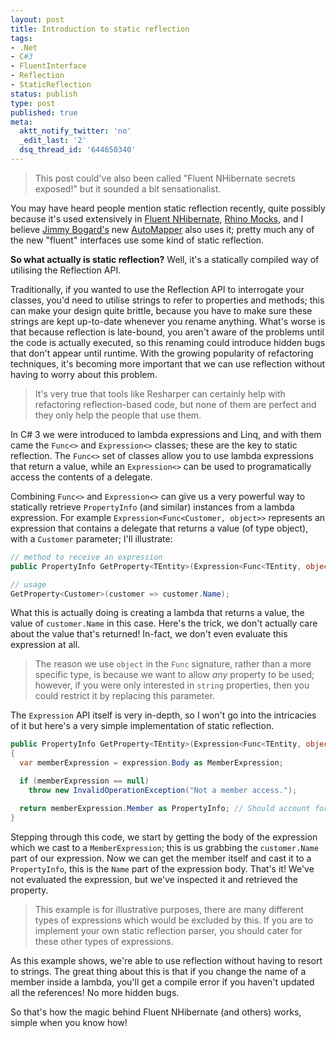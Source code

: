 ```yaml
---
layout: post
title: Introduction to static reflection
tags:
- .Net
- C#3
- FluentInterface
- Reflection
- StaticReflection
status: publish
type: post
published: true
meta:
  aktt_notify_twitter: 'no'
  _edit_last: '2'
  dsq_thread_id: '644650340'
---
```

> This post could've also been called "Fluent NHibernate secrets exposed!" but it sounded a bit sensationalist.

You may have heard people mention static reflection recently, quite possibly because it's used extensively in [Fluent NHibernate](http://www.fluentnhibernate.org), [Rhino Mocks](http://ayende.com/projects/rhino-mocks.aspx), and I believe [Jimmy Bogard's](http://www.lostechies.com/blogs/jimmy_bogard/) new [AutoMapper](http://www.codeplex.com/AutoMapper) also uses it; pretty much any of the new "fluent" interfaces use some kind of static reflection.

<strong>So what actually is static reflection?</strong> Well, it's a statically compiled way of utilising the Reflection API.

<!-- more -->

Traditionally, if you wanted to use the Reflection API to interrogate your classes, you'd need to utilise strings to refer to properties and methods; this can make your design quite brittle, because you have to make sure these strings are kept up-to-date whenever you rename anything. What's worse is that because reflection is late-bound, you aren't aware of the problems until the code is actually executed, so this renaming could introduce hidden bugs that don't appear until runtime. With the growing popularity of refactoring techniques, it's becoming more important that we can use reflection without having to worry about this problem.

> It's very true that tools like Resharper can certainly help with refactoring reflection-based code, but none of them are perfect and they only help the people that use them.

In C# 3 we were introduced to lambda expressions and Linq, and with them came the `Func<>` and `Expression<>` classes; these are the key to static reflection. The `Func<>` set of classes allow you to use lambda expressions that return a value, while an `Expression<>` can be used to programatically access the contents of a delegate.

Combining `Func<>` and `Expression<>` can give us a very powerful way to statically retrieve `PropertyInfo` (and similar) instances from a lambda expression. For example `Expression<Func<Customer, object>>` represents an expression that contains a delegate that returns a value (of type object), with a `Customer` parameter; I'll illustrate:

``` csharp
// method to receive an expression
public PropertyInfo GetProperty<TEntity>(Expression<Func<TEntity, object>> expression)

// usage
GetProperty<Customer>(customer => customer.Name);
```

What this is actually doing is creating a lambda that returns a value, the value of `customer.Name` in this case. Here's the trick, we don't actually care about the value that's returned! In-fact, we don't even evaluate this expression at all.

> The reason we use `object` in the `Func` signature, rather than a more specific type, is because we want to allow <em>any</em> property to be used; however, if you were only interested in `string` properties, then you could restrict it by replacing this parameter.

The `Expression` API itself is very in-depth, so I won't go into the intricacies of it but here's a very simple implementation of static reflection.

``` csharp
public PropertyInfo GetProperty<TEntity>(Expression<Func<TEntity, object>> expression)
{
  var memberExpression = expression.Body as MemberExpression;

  if (memberExpression == null)
    throw new InvalidOperationException("Not a member access.");

  return memberExpression.Member as PropertyInfo; // Should account for FieldInfo too
}
```

Stepping through this code, we start by getting the body of the expression which we cast to a `MemberExpression`; this is us grabbing the `customer.Name` part of our expression. Now we can get the member itself and cast it to a `PropertyInfo`, this is the `Name` part of the expression body. That's it! We've not evaluated the expression, but we've inspected it and retrieved the property.

> This example is for illustrative purposes, there are many different types of expressions which would be excluded by this. If you are to implement your own static reflection parser, you should cater for these other types of expressions.

As this example shows, we're able to use reflection without having to resort to strings. The great thing about this is that if you change the name of a member inside a lambda, you'll get a compile error if you haven't updated all the references! No more hidden bugs.

So that's how the magic behind Fluent NHibernate (and others) works, simple when you know how!

